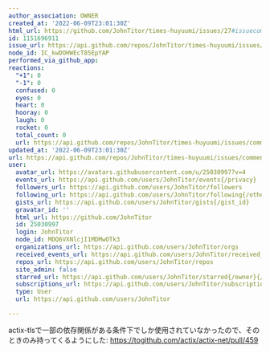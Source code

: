 ```yaml
---
author_association: OWNER
created_at: '2022-06-09T23:01:30Z'
html_url: https://github.com/JohnTitor/times-huyuumi/issues/27#issuecomment-1151696911
id: 1151696911
issue_url: https://api.github.com/repos/JohnTitor/times-huyuumi/issues/27
node_id: IC_kwDOHWEcT85EpYAP
performed_via_github_app: 
reactions:
  "+1": 0
  "-1": 0
  confused: 0
  eyes: 0
  heart: 0
  hooray: 0
  laugh: 0
  rocket: 0
  total_count: 0
  url: https://api.github.com/repos/JohnTitor/times-huyuumi/issues/comments/1151696911/reactions
updated_at: '2022-06-09T23:01:30Z'
url: https://api.github.com/repos/JohnTitor/times-huyuumi/issues/comments/1151696911
user:
  avatar_url: https://avatars.githubusercontent.com/u/25030997?v=4
  events_url: https://api.github.com/users/JohnTitor/events{/privacy}
  followers_url: https://api.github.com/users/JohnTitor/followers
  following_url: https://api.github.com/users/JohnTitor/following{/other_user}
  gists_url: https://api.github.com/users/JohnTitor/gists{/gist_id}
  gravatar_id: ''
  html_url: https://github.com/JohnTitor
  id: 25030997
  login: JohnTitor
  node_id: MDQ6VXNlcjI1MDMwOTk3
  organizations_url: https://api.github.com/users/JohnTitor/orgs
  received_events_url: https://api.github.com/users/JohnTitor/received_events
  repos_url: https://api.github.com/users/JohnTitor/repos
  site_admin: false
  starred_url: https://api.github.com/users/JohnTitor/starred{/owner}{/repo}
  subscriptions_url: https://api.github.com/users/JohnTitor/subscriptions
  type: User
  url: https://api.github.com/users/JohnTitor

---
```

actix-tlsで一部の依存関係がある条件下でしか使用されていなかったので、そのときのみ持ってくるようにした: https://togithub.com/actix/actix-net/pull/459